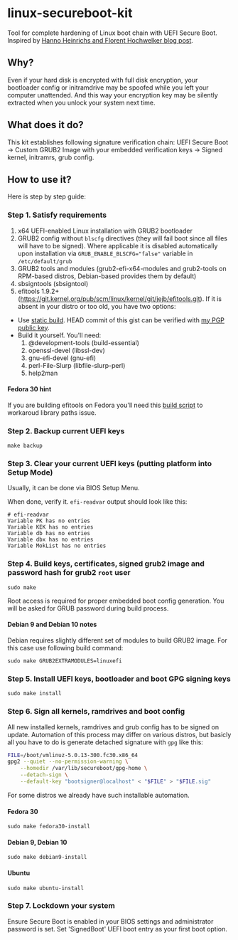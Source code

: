 # linux-secureboot-kit
Tool for complete hardening of Linux boot chain with UEFI Secure Boot. Inspired by [Hanno Heinrichs and Florent Hochwelker blog post](https://www.crowdstrike.com/blog/enhancing-secure-boot-chain-on-fedora-29/).

## Why?

Even if your hard disk is encrypted with full disk encryption, your bootloader config or initramdrive may be spoofed while you left your computer unattended. And this way your encryption key may be silently extracted when you unlock your system next time.

## What does it do?

This kit establishes following signature verification chain: UEFI Secure Boot -> Custom GRUB2 Image with your embedded verification keys -> Signed kernel, initramrs, grub config.

## How to use it?

Here is step by step guide:

### Step 1. Satisfy requirements

1. x64 UEFI-enabled Linux installation with GRUB2 bootloader
2. GRUB2 config without `blscfg` directives (they will fail boot since all files will have to be signed). Where applicable it is disabled automatically upon installation via `GRUB_ENABLE_BLSCFG="false"` variable in `/etc/default/grub`
3. GRUB2 tools and modules (grub2-efi-x64-modules and grub2-tools on RPM-based distros, Debian-based provides them by default)
4. sbsigntools (sbsigntool)
5. efitools 1.9.2+ (https://git.kernel.org/pub/scm/linux/kernel/git/jejb/efitools.git). If it is absent in your distro or too old, you have two options:
  * Use [static build](https://gist.github.com/Snawoot/1937d5bc76d7b0a29f2039aa679c0449). HEAD commit of this gist can be verified with [my PGP public key](https://keybase.io/yarmak/pgp_keys.asc).
  * Build it yourself. You'll need:
    1. @development-tools (build-essential)
    2. openssl-devel (libssl-dev)
    3. gnu-efi-devel (gnu-efi)
    4. perl-File-Slurp (libfile-slurp-perl)
    5. help2man

#### Fedora 30 hint

If you are building efitools on Fedora you'll need this [build script](https://gist.github.com/Snawoot/9cbad8a381b241c5bac5669d00f20620) to workaroud library paths issue.

### Step 2. Backup current UEFI keys

```
make backup
```

### Step 3. Clear your current UEFI keys (putting platform into Setup Mode)

Usually, it can be done via BIOS Setup Menu.

When done, verify it. `efi-readvar` output should look like this:

```
# efi-readvar
Variable PK has no entries
Variable KEK has no entries
Variable db has no entries
Variable dbx has no entries
Variable MokList has no entries
```

### Step 4. Build keys, certificates, signed grub2 image and password hash for grub2 `root` user 

```
sudo make
```

Root access is required for proper embedded boot config generation. You will be asked for GRUB password during build process.

#### Debian 9 and Debian 10 notes

Debian requires slightly different set of modules to build GRUB2 image. For this case use following build command:

```
sudo make GRUB2EXTRAMODULES=linuxefi
```

### Step 5. Install UEFI keys, bootloader and boot GPG signing keys

```
sudo make install
```

### Step 6. Sign all kernels, ramdrives and boot config

All new installed kernels, ramdrives and grub config has to be signed on update. Automation of this process may differ on various distros, but basicly all you have to do is generate detached signature with `gpg` like this:

```sh
FILE=/boot/vmlinuz-5.0.13-300.fc30.x86_64
gpg2 --quiet --no-permission-warning \
    --homedir /var/lib/secureboot/gpg-home \
    --detach-sign \
    --default-key "bootsigner@localhost" < "$FILE" > "$FILE.sig"
```

For some distros we already have such installable automation.

#### Fedora 30

```
sudo make fedora30-install
```

#### Debian 9, Debian 10

```
sudo make debian9-install
```

#### Ubuntu

```
sudo make ubuntu-install
```

### Step 7. Lockdown your system

Ensure Secure Boot is enabled in your BIOS settings and administrator password is set. Set 'SignedBoot' UEFI boot entry as your first boot option.
